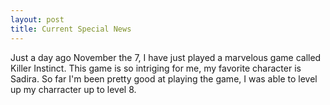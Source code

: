 ```yaml
---
layout: post
title: Current Special News
---
```


Just a day ago  November the 7, I have just played a marvelous game called Killer Instinct. 
This game is so intriging for me, my favorite 
character is Sadira.
So far I'm been pretty good at playing the game, I was able to level up my charracter up to level 8.
